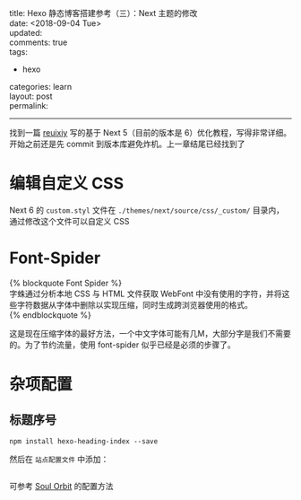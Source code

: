 title: Hexo 静态博客搭建参考（三）：Next 主题的修改  
date: <span class="timestamp-wrapper"><span class="timestamp">&lt;2018-09-04 Tue&gt;</span></span>  
updated:  
comments: true  
tags:  

-   hexo

categories: learn  
layout: post  
permalink:  

---

找到一篇 [reuixiy](https://reuixiy.github.io/technology/computer/computer-aided-art/2017/06/09/hexo-next-optimization.html) 写的基于 Next 5（目前的版本是 6）优化教程，写得非常详细。  
开始之前还是先 commit 到版本库避免炸机。上一章结尾已经找到了  

# 编辑自定义 CSS

Next 6 的 `custom.styl` 文件在 `./themes/next/source/css/_custom/` 目录内，通过修改这个文件可以自定义 CSS  

# Font-Spider

{% blockquote Font Spider %}  
字蛛通过分析本地 CSS 与 HTML 文件获取 WebFont 中没有使用的字符，并将这些字符数据从字体中删除以实现压缩，同时生成跨浏览器使用的格式。  
{% endblockquote %}  

这是现在压缩字体的最好方法，一个中文字体可能有几M，大部分字是我们不需要的。为了节约流量，使用 font-spider 似乎已经是必须的步骤了。  

# 杂项配置

## 标题序号

```shell
npm install hexo-heading-index --save
```

然后在 `站点配置文件` 中添加：  

```yaml

```

可参考 [Soul Orbit](http://r12f.com/posts/adding-index-to-your-headings-with-hexo-heading-index/) 的配置方法  
